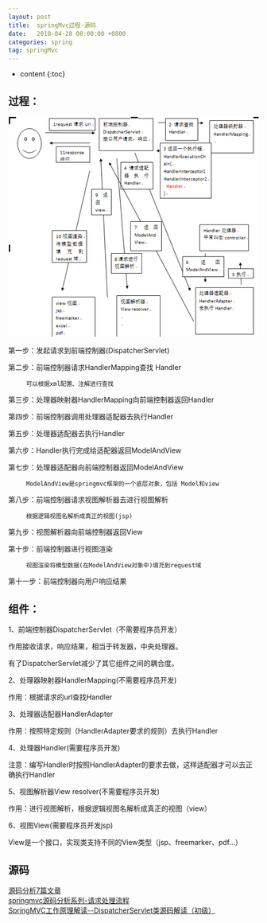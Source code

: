 ```yaml
---
layout: post
title:  springMvc过程-源码
date:   2018-04-28 08:00:00 +0800
categories: spring
tag: springMvc
---
```


* content
{:toc}


## 过程：   

![](/styles/images/java/springMVC.png)   

第一步：发起请求到前端控制器(DispatcherServlet)         

第二步：前端控制器请求HandlerMapping查找 Handler   

         可以根据xml配置、注解进行查找   

第三步：处理器映射器HandlerMapping向前端控制器返回Handler   

第四步：前端控制器调用处理器适配器去执行Handler   

第五步：处理器适配器去执行Handler   

第六步：Handler执行完成给适配器返回ModelAndView   

第七步：处理器适配器向前端控制器返回ModelAndView   

         ModelAndView是springmvc框架的一个底层对象，包括 Model和view   

第八步：前端控制器请求视图解析器去进行视图解析   

         根据逻辑视图名解析成真正的视图(jsp)   

第九步：视图解析器向前端控制器返回View   

第十步：前端控制器进行视图渲染   

         视图渲染将模型数据(在ModelAndView对象中)填充到request域   

第十一步：前端控制器向用户响应结果   



## 组件：   

1、前端控制器DispatcherServlet（不需要程序员开发）   

作用接收请求，响应结果，相当于转发器，中央处理器。   

有了DispatcherServlet减少了其它组件之间的耦合度。   

    

2、处理器映射器HandlerMapping(不需要程序员开发)   

作用：根据请求的url查找Handler   

3、处理器适配器HandlerAdapter   

作用：按照特定规则（HandlerAdapter要求的规则）去执行Handler   


4、处理器Handler(需要程序员开发)   

注意：编写Handler时按照HandlerAdapter的要求去做，这样适配器才可以去正确执行Handler   

    

5、视图解析器View resolver(不需要程序员开发)   

作用：进行视图解析，根据逻辑视图名解析成真正的视图（view）   

    

6、视图View(需要程序员开发jsp)   

View是一个接口，实现类支持不同的View类型（jsp、freemarker、pdf...）   

## 源码
[源码分析7篇文章](https://my.oschina.net/u/2377110?tab=newest&catalogId=5710349)   
[springmvc源码分析系列-请求处理流程](http://www.cnblogs.com/duanxiaojun/p/6591448.html)  
[SpringMVC工作原理解读--DispatcherServlet类源码解读（初级）](http://blog.csdn.net/wangyang1354/article/details/51999414)   
 
